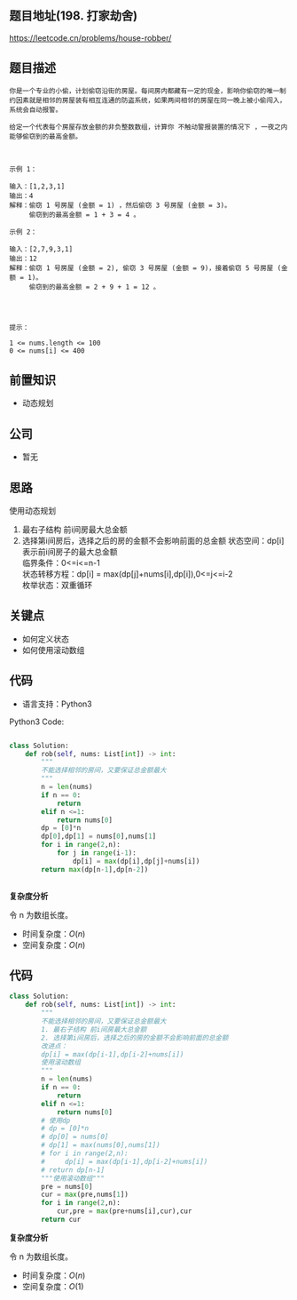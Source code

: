 
## 题目地址(198. 打家劫舍)

https://leetcode.cn/problems/house-robber/

## 题目描述

```
你是一个专业的小偷，计划偷窃沿街的房屋。每间房内都藏有一定的现金，影响你偷窃的唯一制约因素就是相邻的房屋装有相互连通的防盗系统，如果两间相邻的房屋在同一晚上被小偷闯入，系统会自动报警。

给定一个代表每个房屋存放金额的非负整数数组，计算你 不触动警报装置的情况下 ，一夜之内能够偷窃到的最高金额。

 

示例 1：

输入：[1,2,3,1]
输出：4
解释：偷窃 1 号房屋 (金额 = 1) ，然后偷窃 3 号房屋 (金额 = 3)。
     偷窃到的最高金额 = 1 + 3 = 4 。

示例 2：

输入：[2,7,9,3,1]
输出：12
解释：偷窃 1 号房屋 (金额 = 2), 偷窃 3 号房屋 (金额 = 9)，接着偷窃 5 号房屋 (金额 = 1)。
     偷窃到的最高金额 = 2 + 9 + 1 = 12 。


 

提示：

1 <= nums.length <= 100
0 <= nums[i] <= 400
```

## 前置知识

- 动态规划

## 公司

- 暂无

## 思路
使用动态规划  
1. 最右子结构 前i间房最大总金额
2. 选择第i间房后，选择之后的房的金额不会影响前面的总金额
状态空间：dp[i]表示前i间房子的最大总金额  
临界条件：0<=i<=n-1   
状态转移方程：dp[i] = max(dp[j]+nums[i],dp[i]),0<=j<=i-2  
枚举状态：双重循环  
## 关键点

-  如何定义状态
- 如何使用滚动数组

## 代码

- 语言支持：Python3

Python3 Code:

```python

class Solution:
    def rob(self, nums: List[int]) -> int:
        """
        不能选择相邻的房间，又要保证总金额最大
        """
        n = len(nums)
        if n == 0:
            return 
        elif n <=1:
            return nums[0]
        dp = [0]*n
        dp[0],dp[1] = nums[0],nums[1]
        for i in range(2,n):
            for j in range(i-1):
                dp[i] = max(dp[i],dp[j]+nums[i])
        return max(dp[n-1],dp[n-2])
        

```

**复杂度分析**

令 n 为数组长度。

- 时间复杂度：$O(n)$
- 空间复杂度：$O(n)$

## 代码
```python
class Solution:
    def rob(self, nums: List[int]) -> int:
        """
        不能选择相邻的房间，又要保证总金额最大
        1. 最右子结构 前i间房最大总金额
        2. 选择第i间房后，选择之后的房的金额不会影响前面的总金额
        改进点：
        dp[i] = max(dp[i-1],dp[i-2]+nums[i])
        使用滚动数组
        """
        n = len(nums)
        if n == 0:
            return 
        elif n <=1:
            return nums[0]
        # 使用dp
        # dp = [0]*n
        # dp[0] = nums[0]
        # dp[1] = max(nums[0],nums[1])
        # for i in range(2,n):
        #     dp[i] = max(dp[i-1],dp[i-2]+nums[i])
        # return dp[n-1]
        """使用滚动数组"""
        pre = nums[0]
        cur = max(pre,nums[1])
        for i in range(2,n):
            cur,pre = max(pre+nums[i],cur),cur
        return cur
```
**复杂度分析**

令 n 为数组长度。

- 时间复杂度：$O(n)$
- 空间复杂度：$O(1)$
